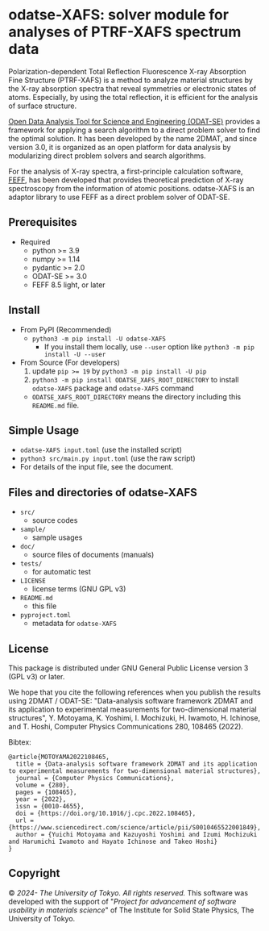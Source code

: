 # odatse-XAFS: solver module for analyses of PTRF-XAFS spectrum data

Polarization-dependent Total Reflection Fluorescence X-ray Absorption Fine Structure (PTRF-XAFS) is a method to analyze material structures by the X-ray absorption spectra that reveal symmetries or electronic states of atoms. Especially, by using the total reflection, it is efficient for the analysis of surface structure.

[Open Data Analysis Tool for Science and Engineering (ODAT-SE)](https://github.com/issp-center-dev/ODAT-SE) provides a framework for applying a search algorithm to a direct problem solver to find the optimal solution. It has been developed by the name 2DMAT, and since version 3.0, it is organized as an open platform for data analysis by modularizing direct problem solvers and search algorithms.

For the analysis of X-ray spectra, a first-principle calculation software, [FEFF](https://feff.phys.washington.edu/), has been developed that provides theoretical prediction of X-ray spectroscopy from the information of atomic positions. odatse-XAFS is an adaptor library to use FEFF as a direct problem solver of ODAT-SE.

## Prerequisites

- Required
  - python >= 3.9
  - numpy >= 1.14
  - pydantic >= 2.0
  - ODAT-SE >= 3.0
  - FEFF 8.5 light, or later

## Install

- From PyPI (Recommended)
  - `python3 -m pip install -U odatse-XAFS`
    - If you install them locally, use `--user` option like `python3 -m pip install -U --user`
- From Source (For developers)
  1. update `pip >= 19` by `python3 -m pip install -U pip`
  2. `python3 -m pip install ODATSE_XAFS_ROOT_DIRECTORY` to install `odatse-XAFS` package and `odatse-XAFS` command
    - `ODATSE_XAFS_ROOT_DIRECTORY` means the directory including this `README.md` file.

## Simple Usage

- `odatse-XAFS input.toml` (use the installed script)
- `python3 src/main.py input.toml` (use the raw script)
- For details of the input file, see the document.

## Files and directories of odatse-XAFS

- `src/`
  - source codes
- `sample/`
  - sample usages
- `doc/`
  - source files of documents (manuals)
- `tests/`
  - for automatic test
- `LICENSE`
  - license terms (GNU GPL v3)
- `README.md`
  - this file
- `pyproject.toml`
  - metadata for `odatse-XAFS`

## License

This package is distributed under GNU General Public License version 3 (GPL v3) or later.

We hope that you cite the following references when you publish the results using 2DMAT / ODAT-SE:
"Data-analysis software framework 2DMAT and its application to experimental measurements for two-dimensional material structures",
Y. Motoyama, K. Yoshimi, I. Mochizuki, H. Iwamoto, H. Ichinose, and T. Hoshi, Computer Physics Communications 280, 108465 (2022).

Bibtex:
```
@article{MOTOYAMA2022108465,
  title = {Data-analysis software framework 2DMAT and its application to experimental measurements for two-dimensional material structures},
  journal = {Computer Physics Communications},
  volume = {280},
  pages = {108465},
  year = {2022},
  issn = {0010-4655},
  doi = {https://doi.org/10.1016/j.cpc.2022.108465},
  url = {https://www.sciencedirect.com/science/article/pii/S0010465522001849},
  author = {Yuichi Motoyama and Kazuyoshi Yoshimi and Izumi Mochizuki and Harumichi Iwamoto and Hayato Ichinose and Takeo Hoshi}
}
```

## Copyright

© *2024- The University of Tokyo. All rights reserved.*
This software was developed with the support of "*Project for advancement of software usability in materials science*" of The Institute for Solid State Physics, The University of Tokyo.

[source/master]: https://github.com/2DMAT/odatse-XAFS/
[source/develop]: https://github.com/2DMAT/odatse-XAFS/tree/develop
[ci/master/badge]: https://github.com/2DMAT/odatse-XAFS/workflows/Test/badge.svg?branch=master
[ci/master/uri]: https://github.com/2DMAT/odatse-XAFS/actions?query=branch%3Amaster
[doc/en/badge]: https://img.shields.io/badge/doc-English-blue.svg
[doc/ja/badge]: https://img.shields.io/badge/doc-Japanese-blue.svg
[doc/master/en/uri]: https://2DMAT.github.io/odatse-XAFS/manual/master/en/index.html
[doc/master/ja/uri]: https://2DMAT.github.io/odatse-XAFS/manual/master/ja/index.html
[doc/develop/en/uri]: https://2DMAT.github.io/odatse-XAFS/manual/develop/en/index.html
[doc/develop/ja/uri]: https://2DMAT.github.io/odatse-XAFS/manual/develop/ja/index.html
